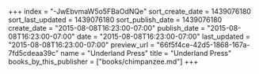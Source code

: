 +++
index = "-JwEbvmaW5o5FBaOdNQe"
sort_create_date = 1439076180
sort_last_updated = 1439076180
sort_publish_date = 1439076180
create_date = "2015-08-08T16:23:00-07:00"
publish_date = "2015-08-08T16:23:00-07:00"
date = "2015-08-08T16:23:00-07:00"
last_updated = "2015-08-08T16:23:00-07:00"
preview_url = "66f5f4ce-42d5-1868-167a-7fd5cdeaa39c"
name = "Underland Press"
title = "Underland Press"
books_by_this_publisher = ["books/chimpanzee.md"]
+++

